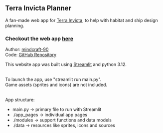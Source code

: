 ## Terra Invicta Planner


A fan-made web app for [Terra Invicta](https://store.steampowered.com/app/1176470/Terra_Invicta/), 
to help with habitat and ship design planning.


### Checkout the web app [here](https://terra-planner.com/)
Author: [mindcraft-90](https://github.com/mindcraft-90)\
Code: [GitHub Repository](https://github.com/mindcraft-90/pyc_ti_planner)

This website app was built using [Streamlit](https://streamlit.io/) and python 3.12.




\
To launch the app, use "streamlit run main.py".\
Game assets (sprites and icons) are not included.

\
App structure:
- main.py -> primary file to run with Streamlit
- ./app_pages -> individual app pages
- ./modules -> support functions and data models
- ./data -> resources like sprites, icons and sources
